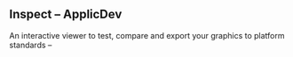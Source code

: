 ## Inspect – ApplicDev

An interactive viewer to test, compare and export your graphics to platform standards –
